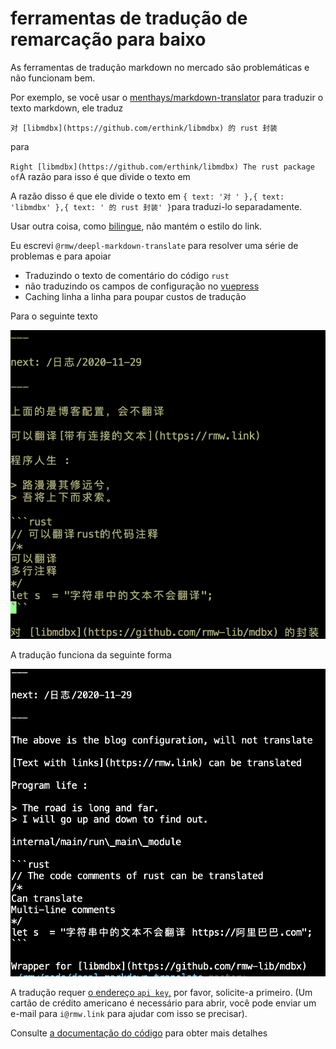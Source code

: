 # ferramentas de tradução de remarcação para baixo

As ferramentas de tradução markdown no mercado são problemáticas e não funcionam bem.

Por exemplo, se você usar o [menthays/markdown-translator](https://github.com/menthays/markdown-translator) para traduzir o texto markdown, ele traduz

`对 [libmdbx](https://github.com/erthink/libmdbx) 的 rust 封装`

para

`Right [libmdbx](https://github.com/erthink/libmdbx) The rust package of`A razão para isso é que divide o texto em

A razão disso é que ele divide o texto em `{ text: '对 ' },{ text: 'libmdbx' },{ text: ' 的 rust 封装' }`para traduzi-lo separadamente.

Usar outra coisa, como [bilingue](https://github.com/zjp-CN/bilingual/issues/22), não mantém o estilo do link.

Eu escrevi `@rmw/deepl-markdown-translate` para resolver uma série de problemas e para apoiar

* Traduzindo o texto de comentário do código `rust`
* não traduzindo os campos de configuração no [vuepress](https://v2.vuepress.vuejs.org/zh/reference/default-theme/frontmatter.html#prev)
* Caching linha a linha para poupar custos de tradução

Para o seguinte texto

![](https://raw.githubusercontent.com/gcxfd/img/gh-pages/nc10t5.png)

A tradução funciona da seguinte forma

![](https://raw.githubusercontent.com/gcxfd/img/gh-pages/CytFEw.png)

A tradução requer [o endereço `api key`,](https://www.deepl.com/pro-api) por favor, solicite-a primeiro. (Um cartão de crédito americano é necessário para abrir, você pode enviar um e-mail para `i@rmw.link` para ajudar com isso se precisar).

Consulte [a documentação do código](https://www.npmjs.com/package/@rmw/deepl-markdown-translate) para obter mais detalhes
